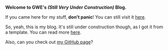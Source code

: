 **Welcome to GWE's *(Still Very Under Construction)* Blog.**

If you came here for my stuff, **don't panic**! You can still visit it [here](https://gamingwithevets.github.io/stuff).

So, yeah, this is my blog. It's still under construction though, as I got it from a template. You can read more [here](https://gamingwithevets.github.io/README.html).

Also, can you check out [my GitHub page](https://github.com/gamingwithevets)?

